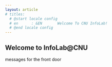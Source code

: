 ```yaml
---
layout: article
# titles:
  # @start locale config
  # en      : &EN       Welcome To CNU InfoLab!
  # @end locale config
---
```


## Welcome to InfoLab@CNU
messages for the front door
